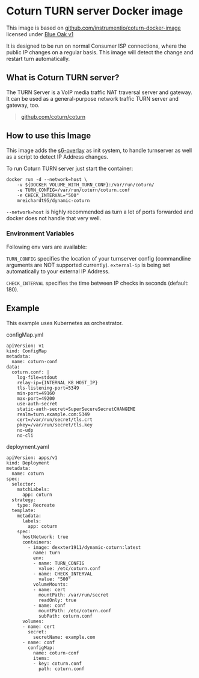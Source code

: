 Coturn TURN server Docker image
===============================
This image is based on [github.com/instrumentio/coturn-docker-image](https://github.com/instrumentisto/coturn-docker-image) licensed under [Blue Oak v1](https://github.com/instrumentisto/coturn-docker-image/blob/master/LICENSE.md)

It is designed to be run on normal Consumer ISP connections, where the public IP changes on a regular basis. This image will detect the change and restart turn automatically.
## What is Coturn TURN server?

The TURN Server is a VoIP media traffic NAT traversal server and gateway. It can be used as a general-purpose network traffic TURN server and gateway, too.

> [github.com/coturn/coturn](https://github.com/coturn/coturn)
## How to use this Image
This image adds the [s6-overlay](https://github.com/just-containers/s6-overlay) as init system, to handle turnserver as well as a script to detect IP Address changes.

To run Coturn TURN server just start the container:
```
docker run -d --network=host \
    -v ${DOCKER_VOLUME_WITH_TURN_CONF}:/var/run/coturn/
    -e TURN_CONFIG=/var/run/coturn/coturn.conf
    -e CHECK_INTERVAL="500"
    mreichardt95/dynamic-coturn
```
`--network=host` is  highly recommended as turn a lot of ports forwarded and docker does not handle that very well.
### Environment Variables
Following env vars are available:

`TURN_CONFIG` specifies the location of your turnserver config (commandline arguments are NOT supported currently). `external-ip` is being set automatically to your external IP Address.

`CHECK_INTERVAL` specifies the time between IP checks in seconds (default: 180).

## Example
This example uses Kubernetes as orchestrator.

configMap.yml
```
apiVersion: v1
kind: ConfigMap
metadata:
  name: coturn-conf
data:
  coturn.conf: |
    log-file=stdout
    relay-ip={INTERNAL_K8_HOST_IP}
    tls-listening-port=5349
    min-port=49160
    max-port=49200
    use-auth-secret
    static-auth-secret=SuperSecureSecretCHANGEME
    realm=turn.example.com:5349
    cert=/var/run/secret/tls.crt
    pkey=/var/run/secret/tls.key
    no-udp
    no-cli
```
deployment.yaml
```
apiVersion: apps/v1
kind: Deployment
metadata:
  name: coturn
spec:
  selector:
    matchLabels:
      app: coturn
  strategy:
    type: Recreate
  template:
    metadata:
      labels:
        app: coturn
    spec:
      hostNetwork: true
      containers:
        - image: dexxter1911/dynamic-coturn:latest
          name: turn
          env:
          - name: TURN_CONFIG
            value: /etc/coturn.conf
          - name: CHECK_INTERVAL
            value: "500"
          volumeMounts:
          - name: cert
            mountPath: /var/run/secret
            readOnly: true
          - name: conf
            mountPath: /etc/coturn.conf
            subPath: coturn.conf
      volumes:
      - name: cert
        secret:
          secretName: example.com
      - name: conf
        configMap:
          name: coturn-conf
          items:
          - key: coturn.conf
            path: coturn.conf
```